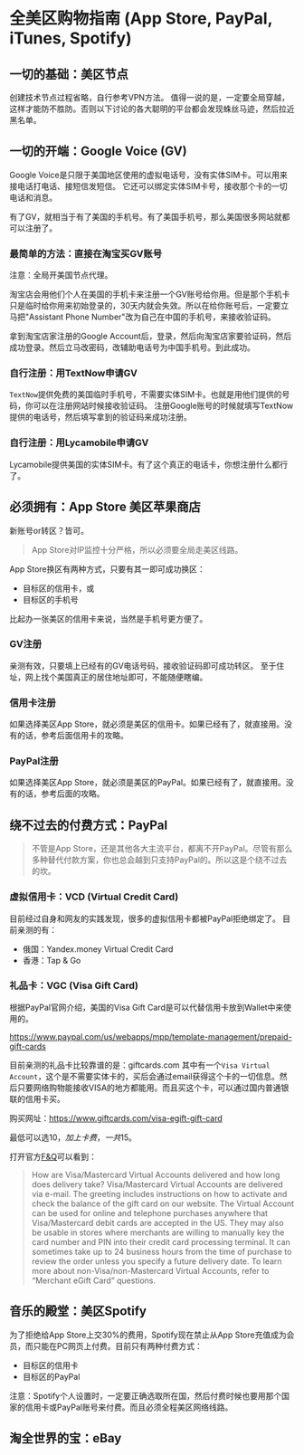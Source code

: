 # 全美区购物指南 (App Store, PayPal, iTunes, Spotify)

## 一切的基础：美区节点

创建技术节点过程省略，自行参考VPN方法。
值得一说的是，一定要全局穿越，这样才能防不胜防。否则以下讨论的各大聪明的平台都会发现蛛丝马迹，然后拉近黑名单。


## 一切的开端：Google Voice (GV)

Google Voice是只限于美国地区使用的虚拟电话号，没有实体SIM卡。可以用来接电话打电话、接短信发短信。
它还可以绑定实体SIM卡号，接收那个卡的一切电话和消息。

有了GV，就相当于有了美国的手机号。有了美国手机号，那么美国很多网站就都可以注册了。


### 最简单的方法：直接在淘宝买GV账号

注意：全局开美国节点代理。

淘宝店会用他们个人在美国的手机卡来注册一个GV账号给你用。但是那个手机卡只是临时给你用来初始登录的，30天内就会失效。所以在给你账号后，一定要立马把"Assistant Phone Number"改为自己在中国的手机号，来接收验证码。

拿到淘宝店家注册的Google Account后，登录，然后向淘宝店家要验证码，然后成功登录。然后立马改密码，改辅助电话号为中国手机号。到此成功。

### 自行注册：用TextNow申请GV

`TextNow`提供免费的美国临时手机号，不需要实体SIM卡。也就是用他们提供的号码，你可以在注册网站时候接收验证码。
注册Google账号的时候就填写TextNow提供的电话号，然后填写拿到的验证码来成功注册。


### 自行注册：用Lycamobile申请GV

Lycamobile提供美国的实体SIM卡。有了这个真正的电话卡，你想注册什么都行了。


## 必须拥有：App Store 美区苹果商店

新账号or转区？皆可。

> App Store对IP监控十分严格，所以必须要全局走美区线路。

App Store换区有两种方式，只要有其一即可成功换区：
- 目标区的信用卡，或
- 目标区的手机号

比起办一张美区的信用卡来说，当然是手机号更方便了。

### GV注册

亲测有效，只要填上已经有的GV电话号码，接收验证码即可成功转区。
至于住址，网上找个美国真正的居住地址即可，不能随便瞎编。

### 信用卡注册
如果选择美区App Store，就必须是美区的信用卡。如果已经有了，就直接用。没有的话，参考后面信用卡的攻略。

### PayPal注册
如果选择美区App Store，就必须是美区的PayPal。如果已经有了，就直接用。没有的话，参考后面的攻略。



## 绕不过去的付费方式：PayPal

> 不管是App Store，还是其他各大主流平台，都离不开PayPal。尽管有那么多种替代付款方案，你也总会越到只支持PayPal的。所以这是个绕不过去的坎。


### 虚拟信用卡：VCD (Virtual Credit Card)

目前经过自身和网友的实践发现，很多的虚拟信用卡都被PayPal拒绝绑定了。
目前亲测的有：
- 俄国：Yandex.money Virtual Credit Card
- 香港：Tap & Go


### 礼品卡：VGC (Visa Gift Card)

根据PayPal官网介绍，美国的Visa Gift Card是可以代替信用卡放到Wallet中来使用的。

https://www.paypal.com/us/webapps/mpp/template-management/prepaid-gift-cards

目前亲测的礼品卡比较靠谱的是：giftcards.com
其中有一个`Visa Virtual Account`，这个是不需要实体卡的，买后会通过email获得这个卡的一切信息。然后只要网络购物能接收VISA的地方都能用。而且买这个卡，可以通过国内普通银联的信用卡买。

购买网址：https://www.giftcards.com/visa-egift-gift-card

最低可以选$10，加上卡费，一共$15。

打开官方[F&Q](https://www.giftcards.com/faq)可以看到：
> How are Visa/Mastercard Virtual Accounts delivered and how long does delivery take?
Visa/Mastercard Virtual Accounts are delivered via e-mail. The greeting includes instructions on how to activate and check the balance of the gift card on our website. The Virtual Account can be used for online and telephone purchases anywhere that Visa/Mastercard debit cards are accepted in the US. They may also be usable in stores where merchants are willing to manually key the card number and PIN into their credit card processing terminal.
It can sometimes take up to 24 business hours from the time of purchase to review the order unless you specify a future delivery date.
To learn more about non-Visa/non-Mastercard Virtual Accounts, refer to “Merchant eGift Card” questions.






## 音乐的殿堂：美区Spotify

为了拒绝给App Store上交30%的费用，Spotify现在禁止从App Store充值成为会员，而只能在PC网页上付费。目前只有两种付费方式：
- 目标区的信用卡
- 目标区的PayPal

注意：Spotify个人设置时，一定要正确选取所在国，然后付费时候也要用那个国家的信用卡或PayPal账号来付费。而且必须全程美区网络线路。


## 淘全世界的宝：eBay